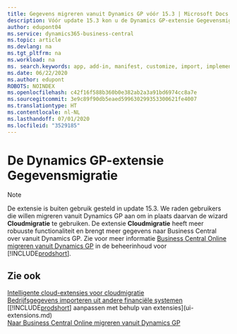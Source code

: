 ```yaml
---
title: Gegevens migreren vanuit Dynamics GP vóór 15.3 | Microsoft Docs
description: Vóór update 15.3 kon u de Dynamics GP-extensie Gegevensmigratie gebruiken om klanten, leveranciers, voorraadartikelen, grootboekrekeningen, openstaande schulden en openstaande tegoeden te migreren van Dynamics GP naar Business Central.
author: edupont04
ms.service: dynamics365-business-central
ms.topic: article
ms.devlang: na
ms.tgt_pltfrm: na
ms.workload: na
ms. search.keywords: app, add-in, manifest, customize, import, implement
ms.date: 06/22/2020
ms.author: edupont
ROBOTS: NOINDEX
ms.openlocfilehash: c42f16f588b360b0e382ab2a3a91bd6974cc8a7e
ms.sourcegitcommit: 3e9c89f90db5eaed599630299353300621fe4007
ms.translationtype: HT
ms.contentlocale: nl-NL
ms.lasthandoff: 07/01/2020
ms.locfileid: "3529185"
---
```

# <a name="the-dynamics-gp-data-migration-extension"></a>De Dynamics GP-extensie Gegevensmigratie

> [!NOTE]
> De extensie is buiten gebruik gesteld in update 15.3. We raden gebruikers die willen migreren vanuit Dynamics GP aan om in plaats daarvan de wizard **Cloudmigratie** te gebruiken. De extensie **Cloudmigratie** heeft meer robuuste functionaliteit en brengt meer gegevens naar Business Central over vanuit Dynamics GP. Zie voor meer informatie [Business Central Online migreren vanuit Dynamics GP](/dynamics365/business-central/dev-itpro/administration/migrate-dynamics-gp) in de beheerinhoud voor [!INCLUDE[prodshort](includes/prodshort.md)].

## <a name="see-also"></a>Zie ook

[Intelligente cloud-extensies voor cloudmigratie](ui-extensions-data-replication.md)  
[Bedrijfsgegevens importeren uit andere financiële systemen](across-import-data-configuration-packages.md)  
[[!INCLUDE[prodshort](includes/prodshort.md)] aanpassen met behulp van extensies](ui-extensions.md)  
[Naar Business Central Online migreren vanuit Dynamics GP](/dynamics365/business-central/dev-itpro/administration/migrate-dynamics-gp)  
